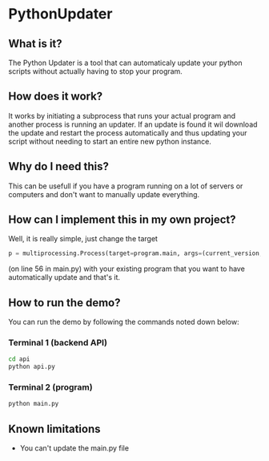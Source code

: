 # PythonUpdater

## What is it?

The Python Updater is a tool that can automaticaly update your python scripts without actually having to stop your program.

## How does it work?

It works by initiating a subprocess that runs your actual program and another process is running an updater. If an update is found it wil download the update and restart the process automatically and thus updating your script without needing to start an entire new python instance.

## Why do I need this?

This can be usefull if you have a program running on a lot of servers or computers and don't want to manually update everything.

## How can I implement this in my own project?

Well, it is really simple, just change the target

```python
p = multiprocessing.Process(target=program.main, args=(current_version,))
```

(on line 56 in main.py) with your existing program that you want to have automatically update and that's it.

## How to run the demo?

You can run the demo by following the commands noted down below:

### Terminal 1 (backend API)

```bash
cd api
python api.py
```

### Terminal 2 (program)

```bash
python main.py
```

## Known limitations

* You can't update the main.py file
